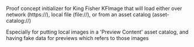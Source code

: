 Proof concept initializer for King Fisher KFImage that will load either over network (https://), local file (file://), or from an asset catalog (asset-catalog://)

Especially for putting local images in a 'Preview Content' asset catalog, and having fake data for previews which refers to those images